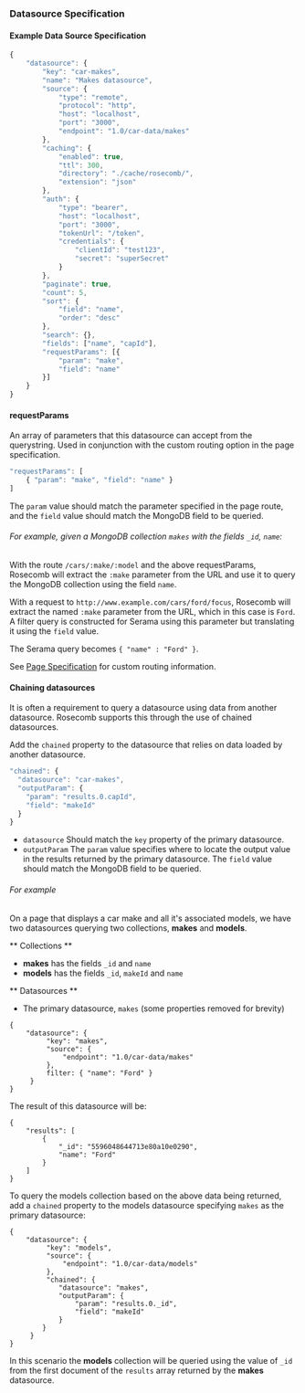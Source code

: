### Datasource Specification

#### Example Data Source Specification

```js
{
    "datasource": {
        "key": "car-makes",
        "name": "Makes datasource",
        "source": {
            "type": "remote",
            "protocol": "http",
            "host": "localhost",
            "port": "3000",
            "endpoint": "1.0/car-data/makes"
        },
        "caching": {
            "enabled": true,
            "ttl": 300,
            "directory": "./cache/rosecomb/",
            "extension": "json"
        },
        "auth": {
            "type": "bearer",
            "host": "localhost",
            "port": "3000",
            "tokenUrl": "/token",
            "credentials": {
                "clientId": "test123",
                "secret": "superSecret"
            }
        },
        "paginate": true,
        "count": 5,
        "sort": {
            "field": "name",
            "order": "desc"
        },
        "search": {},
        "fields": ["name", "capId"],
        "requestParams": [{
            "param": "make",
            "field": "name"
        }]
    }
}

```

#### requestParams

An array of parameters that this datasource can accept from the querystring. Used in conjunction with the custom routing option in the page specification.

```js
"requestParams": [
	{ "param": "make", "field": "name" }
]
```

The `param` value should match the parameter specified in the page route, and the `field` value should match the MongoDB field to be queried.

###### For example, given a MongoDB collection `makes` with the fields `_id`, `name`:

With the route `/cars/:make/:model` and the above requestParams, Rosecomb will extract the `:make` parameter from the URL and use it to query the MongoDB collection using the field `name`.

With a request to `http://www.example.com/cars/ford/focus`, Rosecomb will extract the named `:make` parameter from the URL, which in this case is `Ford`. A filter query is constructed for Serama using this parameter but translating it using the `field` value.

The Serama query becomes `{ "name" : "Ford" }`.

See [Page Specification](page_specification.md) for custom routing information.


#### Chaining datasources

It is often a requirement to query a datasource using data from another datasource. Rosecomb supports this through the use of chained datasources.

Add the `chained` property to the datasource that relies on data loaded by another datasource.

```js
"chained": {
  "datasource": "car-makes",
  "outputParam": {
    "param": "results.0.capId",
    "field": "makeId"
  }
}
```

* `datasource` Should match the `key` property of the primary datasource.
* `outputParam` The `param` value specifies where to locate the output value in the results returned by the primary datasource. The `field` value should match the MongoDB field to be queried. 

###### For example

On a page that displays a car make and all it's associated models, we have two datasources querying two collections, __makes__ and __models__.

** Collections **

* __makes__ has the fields `_id` and `name`
* __models__ has the fields `_id`, `makeId` and `name`

** Datasources **

* The primary datasource, `makes` (some properties removed for brevity)

```
{
    "datasource": {
         "key": "makes",
         "source": {
             "endpoint": "1.0/car-data/makes"
         },
         filter: { "name": "Ford" }
     }
}
```

The result of this datasource will be:

```
{
    "results": [
        {
            "_id": "5596048644713e80a10e0290",
            "name": "Ford"
        }
    ]
}
```

To query the models collection based on the above data being returned, add a `chained` property to the models datasource specifying `makes` as the primary datasource:

```
{
    "datasource": {
         "key": "models",
         "source": {
             "endpoint": "1.0/car-data/models"
         },
         "chained": {
            "datasource": "makes",
            "outputParam": {
                "param": "results.0._id",
                "field": "makeId"
            }
        }
     }
}
```
In this scenario the **models** collection will be queried using the value of `_id` from the first document of the `results` array returned by the **makes** datasource.
